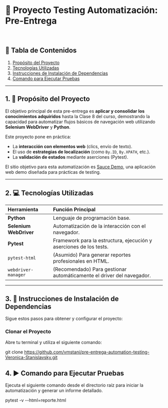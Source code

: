 # 🤖 Proyecto Testing Automatización: Pre-Entrega 

<br>

## 🧭 Tabla de Contenidos

1.  [Propósito del Proyecto](#-propósito-del-proyecto)
2.  [Tecnologías Utilizadas](#-tecnologías-utilizadas)
3.  [Instrucciones de Instalación de Dependencias](#-instrucciones-de-instalación-de-dependencias)
4.  [Comando para Ejecutar Pruebas](#-comando-para-ejecutar-pruebas)

***

## 1. 🎯 Propósito del Proyecto

El objetivo principal de esta pre-entrega es **aplicar y consolidar los conocimientos adquiridos** hasta la Clase 8 del curso, demostrando la capacidad para automatizar flujos básicos de navegación web utilizando **Selenium WebDriver** y **Python**.

Este proyecto pone en práctica:
* La **interacción con elementos web** (clics, envío de texto).
* El uso de **estrategias de localización** (como `By.ID`, `By.XPATH`, etc.).
* La **validación de estados** mediante aserciones (Pytest).

El sitio objetivo para esta automatización es [Sauce Demo](https://www.saucedemo.com/), una aplicación web demo diseñada para prácticas de testing.

***

## 2. 💻 Tecnologías Utilizadas

| Herramienta | Función Principal |
| :--- | :--- |
| **Python** | Lenguaje de programación base. |
| **Selenium WebDriver** | Automatización de la interacción con el navegador. |
| **Pytest** | Framework para la estructura, ejecución y aserciones de los tests. |
| `pytest-html` | (Asumido) Para generar reportes profesionales en HTML. |
| `webdriver-manager` | (Recomendado) Para gestionar automáticamente el driver del navegador. |

***

## 3. 💾 Instrucciones de Instalación de Dependencias

Sigue estos pasos para obtener y configurar el proyecto:

###  Clonar el Proyecto

Abre tu terminal y utiliza el siguiente comando:

git clone https://github.com/vmstani/pre-entrega-automation-testing-Veronica-Stanislavsky.git

## 4. ▶️ Comando para Ejecutar Pruebas
Ejecuta el siguiente comando desde el directorio raíz para iniciar la automatización y generar un informe detallado.

pytest -v --html=reporte.html
